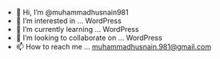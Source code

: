 - 👋 Hi, I’m @muhammadhusnain981
- 👀 I’m interested in ... WordPress 
- 🌱 I’m currently learning ... WordPress 
- 💞️ I’m looking to collaborate on ... WordPress 
- 📫 How to reach me ... muhammadhusnain.981@gmail.com

<!---
muhammadhusnain981/muhammadhusnain981 is a ✨ special ✨ repository because its `README.md` (this file) appears on your GitHub profile.
You can click the Preview link to take a look at your changes.
--->
